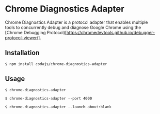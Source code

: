 # Chrome Diagnostics Adapter

Chrome Diagnostics Adapter is a protocol adapter that enables multiple tools to
concurrently debug and diagnose Google Chrome using the [Chrome Debugging
Protocol)[https://chromedevtools.github.io/debugger-protocol-viewer/].

## Installation

```console
$ npm install codajs/chrome-diagnostics-adapter
```

## Usage

```console
$ chrome-diagnostics-adapter
```

```console
$ chrome-diagnostics-adapter --port 4000
```

```console
$ chrome-diagnostics-adapter --launch about:blank
```
